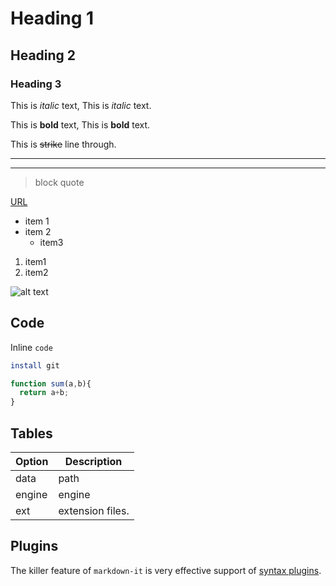 <!-- heading -->
# Heading 1
## Heading 2
### Heading 3
<!-- Formation -->
This is *italic* text,
This is _italic_ text.

This is **bold** text,
This is __bold__ text.

This is ~~strike~~ line through.

<!-- hr -->
---
___
<!-- block quote -->
> block quote

<!-- link -->
[URL](url "title")

<!-- list -->
<!-- ul -->
* item 1
* item 2
  * item3
1. item1
2. item2

<!-- image -->
![alt text](url)

## Code

Inline `code`

```bash
install git
```

```javascript
function sum(a,b){
  return a+b;
}
```

## Tables

| Option | Description |
| ------ | ----------- |
| data   | path |
| engine | engine |
| ext    | extension files. |

## Plugins

The killer feature of `markdown-it` is very effective support of
[syntax plugins](https://www.npmjs.org/browse/keyword/markdown-it-plugin).







